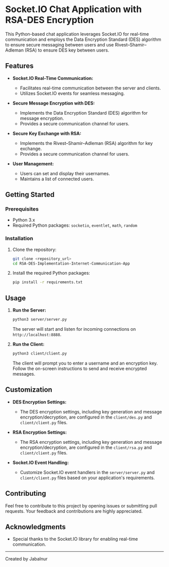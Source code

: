 # Socket.IO Chat Application with RSA-DES Encryption

This Python-based chat application leverages Socket.IO for real-time communication and employs the Data Encryption Standard (DES) algorithm to ensure secure messaging between users and use Rivest–Shamir–Adleman (RSA) to ensure DES key between users.

## Features

- **Socket.IO Real-Time Communication:**
  - Facilitates real-time communication between the server and clients.
  - Utilizes Socket.IO events for seamless messaging.

- **Secure Message Encryption with DES:**
  - Implements the Data Encryption Standard (DES) algorithm for message encryption.
  - Provides a secure communication channel for users.

- **Secure Key Exchange with RSA:**
  - Implements the Rivest–Shamir–Adleman (RSA) algorithm for key exchange.
  - Provides a secure communication channel for users.

- **User Management:**
  - Users can set and display their usernames.
  - Maintains a list of connected users.

## Getting Started

### Prerequisites

- Python 3.x
- Required Python packages: `socketio`, `eventlet`, `math`, `random`

### Installation

1. Clone the repository:

    ```bash
    git clone <repository_url>
    cd RSA-DES-Implementation-Internet-Communication-App
    ```

2. Install the required Python packages:

    ```bash
    pip install -r requirements.txt
    ```

## Usage

1. **Run the Server:**

    ```bash
    python3 server/server.py
    ```

   The server will start and listen for incoming connections on `http://localhost:8888`.

2. **Run the Client:**

    ```bash
    python3 client/client.py
    ```

   The client will prompt you to enter a username and an encryption key. Follow the on-screen instructions to send and receive encrypted messages.

## Customization

- **DES Encryption Settings:**
  - The DES encryption settings, including key generation and message encryption/decryption, are configured in the `client/des.py` and `client/client.py` files.

- **RSA Encryption Settings:**
  - The RSA encryption settings, including key generation and message encryption/decryption, are configured in the `client/rsa.py` and `client/client.py` files.

- **Socket.IO Event Handling:**
  - Customize Socket.IO event handlers in the `server/server.py` and `client/client.py` files based on your application's requirements.

## Contributing

Feel free to contribute to this project by opening issues or submitting pull requests. Your feedback and contributions are highly appreciated.

## Acknowledgments

- Special thanks to the Socket.IO library for enabling real-time communication.

---

Created by Jabalnur
